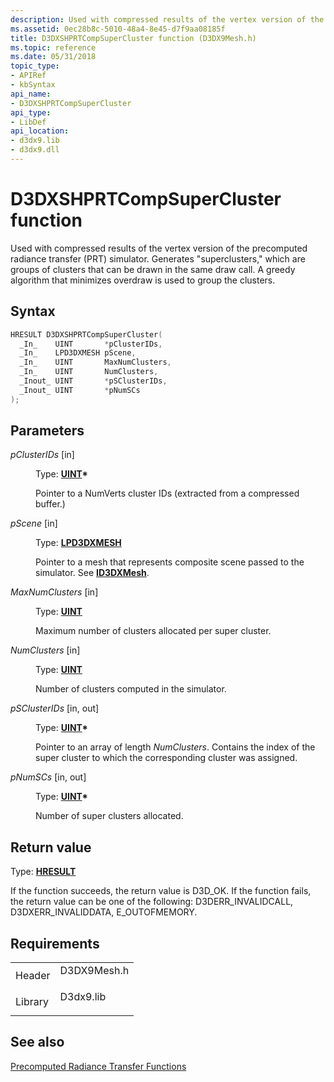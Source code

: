 ```yaml
---
description: Used with compressed results of the vertex version of the precomputed radiance transfer (PRT) simulator.
ms.assetid: 0ec28b8c-5010-48a4-8e45-d7f9aa08185f
title: D3DXSHPRTCompSuperCluster function (D3DX9Mesh.h)
ms.topic: reference
ms.date: 05/31/2018
topic_type: 
- APIRef
- kbSyntax
api_name: 
- D3DXSHPRTCompSuperCluster
api_type: 
- LibDef
api_location: 
- d3dx9.lib
- d3dx9.dll
---
```


# D3DXSHPRTCompSuperCluster function

Used with compressed results of the vertex version of the precomputed radiance transfer (PRT) simulator. Generates "superclusters," which are groups of clusters that can be drawn in the same draw call. A greedy algorithm that minimizes overdraw is used to group the clusters.

## Syntax


```C++
HRESULT D3DXSHPRTCompSuperCluster(
  _In_    UINT       *pClusterIDs,
  _In_    LPD3DXMESH pScene,
  _In_    UINT       MaxNumClusters,
  _In_    UINT       NumClusters,
  _Inout_ UINT       *pSClusterIDs,
  _Inout_ UINT       *pNumSCs
);
```



## Parameters

<dl> <dt>

*pClusterIDs* \[in\]
</dt> <dd>

Type: **[**UINT**](../winprog/windows-data-types.md)\***

Pointer to a NumVerts cluster IDs (extracted from a compressed buffer.)

</dd> <dt>

*pScene* \[in\]
</dt> <dd>

Type: **[**LPD3DXMESH**](id3dxmesh.md)**

Pointer to a mesh that represents composite scene passed to the simulator. See [**ID3DXMesh**](id3dxmesh.md).

</dd> <dt>

*MaxNumClusters* \[in\]
</dt> <dd>

Type: **[**UINT**](../winprog/windows-data-types.md)**

Maximum number of clusters allocated per super cluster.

</dd> <dt>

*NumClusters* \[in\]
</dt> <dd>

Type: **[**UINT**](../winprog/windows-data-types.md)**

Number of clusters computed in the simulator.

</dd> <dt>

*pSClusterIDs* \[in, out\]
</dt> <dd>

Type: **[**UINT**](../winprog/windows-data-types.md)\***

Pointer to an array of length *NumClusters*. Contains the index of the super cluster to which the corresponding cluster was assigned.

</dd> <dt>

*pNumSCs* \[in, out\]
</dt> <dd>

Type: **[**UINT**](../winprog/windows-data-types.md)\***

Number of super clusters allocated.

</dd> </dl>

## Return value

Type: **[**HRESULT**](https://msdn.microsoft.com/library/Bb401631(v=MSDN.10).aspx)**

If the function succeeds, the return value is D3D\_OK. If the function fails, the return value can be one of the following: D3DERR\_INVALIDCALL, D3DXERR\_INVALIDDATA, E\_OUTOFMEMORY.

## Requirements



|                    |                                                                                        |
|--------------------|----------------------------------------------------------------------------------------|
| Header<br/>  | <dl> <dt>D3DX9Mesh.h</dt> </dl> |
| Library<br/> | <dl> <dt>D3dx9.lib</dt> </dl>   |



## See also

<dl> <dt>

[Precomputed Radiance Transfer Functions](dx9-graphics-reference-d3dx-functions-prt.md)
</dt> </dl>

 

 
